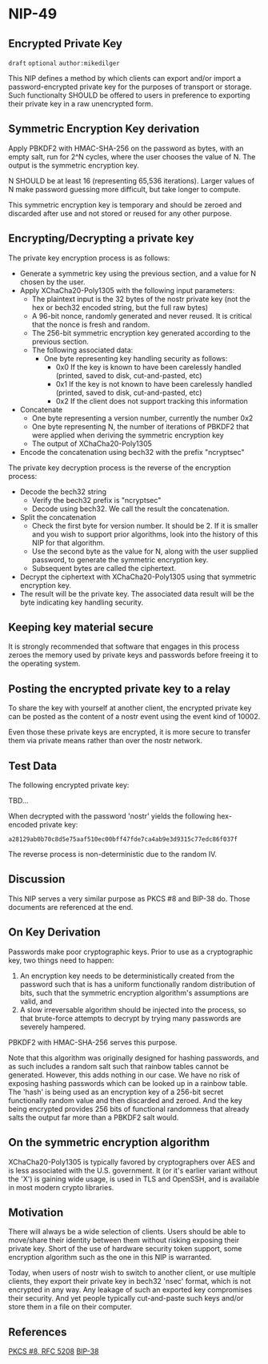 
NIP-49
======

Encrypted Private Key
---------------------

`draft` `optional` `author:mikedilger`

This NIP defines a method by which clients can export and/or import a password-encrypted private key for the purposes of transport or storage. Such functionalty SHOULD be offered to users in preference to exporting their private key in a raw unencrypted form.

Symmetric Encryption Key derivation
-----------------------------------

Apply PBKDF2 with HMAC-SHA-256 on the password as bytes, with an empty salt, run for 2^N cycles, where the user chooses the value of N. The output is the symmetric encryption key.

N SHOULD be at least 16 (representing 65,536 iterations).  Larger values of N make password guessing more difficult, but take longer to compute.

This symmetric encryption key is temporary and should be zeroed and discarded after use and not stored or reused for any other purpose.

Encrypting/Decrypting a private key
-----------------------------------

The private key encryption process is as follows:

 - Generate a symmetric key using the previous section, and a value for N chosen by the user.
 - Apply XChaCha20-Poly1305 with the following input parameters:
     - The plaintext input is the 32 bytes of the nostr private key (not the hex or bech32 encoded string, but the full raw bytes)
     - A 96-bit nonce, randomly generated and never reused. It is critical that the nonce is fresh and random.
     - The 256-bit symmetric encryption key generated according to the previous section.
     - The following associated data:
         - One byte representing key handling security as follows:
             - 0x0 If the key is known to have been carelessly handled (printed, saved to disk, cut-and-pasted, etc)
             - 0x1 If the key is not known to have been carelessly handled (printed, saved to disk, cut-and-pasted, etc)
             - 0x2 If the client does not support tracking this information
 - Concatenate
     - One byte representing a version number, currently the number 0x2
     - One byte representing N, the number of iterations of PBKDF2 that were applied when deriving the symmetric encryption key
     - The output of XChaCha20-Poly1305
 - Encode the concatenation using bech32 with the prefix "ncryptsec"

The private key decryption process is the reverse of the encryption process:

 - Decode the bech32 string
     - Verify the bech32 prefix is "ncryptsec"
     - Decode using bech32. We call the result the concatenation.
 - Split the concatenation
     - Check the first byte for version number. It should be 2. If it is smaller and you wish to support prior algorithms,
       look into the history of this NIP for that algorithm.
     - Use the second byte as the value for N, along with the user supplied password, to generate the symmetric encryption key.
     - Subsequent bytes are called the ciphertext.
 - Decrypt the ciphertext with XChaCha20-Poly1305 using that symmetric encryption key.
 - The result will be the private key. The associated data result will be the byte indicating key handling security.

Keeping key material secure
---------------------------

It is strongly recommended that software that engages in this process zeroes the memory used by private keys and passwords before freeing it to the operating system.

Posting the encrypted private key to a relay
--------------------------------------------

To share the key with yourself at another client, the encrypted private key can be posted as the content of a nostr event using the event kind of 10002.

Even those these private keys are encrypted, it is more secure to transfer them via private means rather than over the nostr network.

Test Data
---------

The following encrypted private key:

TBD...

When decrypted with the password 'nostr' yields the following hex-encoded private key:

`a28129ab0b70c8d5e75aaf510ec00bff47fde7ca4ab9e3d9315c77edc86f037f`

The reverse process is non-deterministic due to the random IV.

Discussion
----------

This NIP serves a very similar purpose as PKCS #8 and BIP-38 do. Those documents are referenced at the end.

## On Key Derivation

Passwords make poor cryptographic keys. Prior to use as a cryptographic key, two things need to happen:

1. An encryption key needs to be deterministically created from the password such that is has a uniform functionally random distribution of bits, such that the symmetric encryption algorithm's assumptions are valid, and
2. A slow irreversable algorithm should be injected into the process, so that brute-force attempts to decrypt by trying many passwords are severely hampered.

PBKDF2 with HMAC-SHA-256 serves this purpose.

Note that this algorithm was originally designed for hashing passwords, and as such includes a random salt such that rainbow tables cannot be generated. However, this adds nothing in our case. We have no risk of exposing hashing passwords which can be looked up in a rainbow table. The 'hash' is being used as an encryption key of a 256-bit secret functionally random value and then discarded and zeroed. And the key being encrypted provides 256 bits of functional randomness that already salts the output far more than a PBKDF2 salt would.

## On the symmetric encryption algorithm

XChaCha20-Poly1305 is typically favored by cryptographers over AES and is less associated with the U.S. government.  It (or it's earlier variant without the 'X') is gaining wide usage, is used in TLS and OpenSSH, and is available in most modern crypto libraries.

Motivation
----------

There will always be a wide selection of clients. Users should be able to move/share their identity between them without risking exposing their private key. Short of the use of hardware security token support, some encryption algorithm such as the one in this NIP is warranted.

Today, when users of nostr wish to switch to another client, or use multiple clients, they export their private key in bech32 'nsec' format, which is not encrypted in any way. Any leakage of such an exported key compromises their security. And yet people typically cut-and-paste such keys and/or store them in a file on their computer.

References
----------

[PKCS #8, RFC 5208](https://datatracker.ietf.org/doc/html/rfc5208)
[BIP-38](https://github.com/bitcoin/bips/blob/master/bip-0038.mediawiki)
